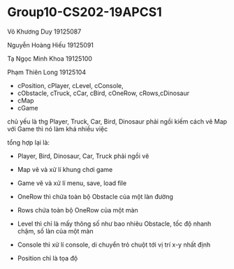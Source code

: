 # Group10-CS202-19APCS1

Võ Khương Duy
19125087

Nguyễn Hoàng Hiếu
19125091

Tạ Ngọc Minh Khoa
19125100

Phạm Thiên Long
19125104




+ cPosition, cPlayer, cLevel, cConsole, 
+ cObstacle, cTruck, cCar, cBird, cOneRow, cRows,cDinosaur
+ cMap
+ cGame

chủ yếu là thg Player, Truck, Car, Bird, Dinosaur phải ngồi kiếm cách vẽ
Map với Game thì nó làm khá nhiều việc

tổng hợp lại là:
+ Player, Bird, Dinosaur, Car, Truck phải ngồi vẽ
+ Map vẽ và xử lí khung chơi game
+ Game vẽ và xử lí menu, save, load file

+ OneRow thì chứa toàn bộ Obstacle của một làn đường
+ Rows chứa toàn bộ OneRow của một màn
+ Level thì chỉ là mấy thông số như bao nhiêu Obstacle, tốc độ nhanh chậm, số làn của một màn
+ Console thì xử lí console, di chuyển trỏ chuột tới vị trí x-y nhất định
+ Position chỉ là tọa độ